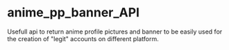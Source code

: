 # anime_pp_banner_API

Usefull api to return anime profile pictures and banner to be easily used for the creation of "legit" accounts on different platform.
